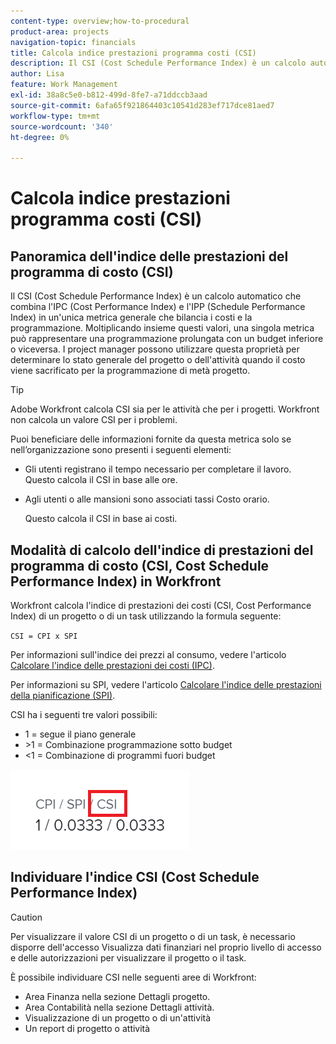 ```yaml
---
content-type: overview;how-to-procedural
product-area: projects
navigation-topic: financials
title: Calcola indice prestazioni programma costi (CSI)
description: Il CSI (Cost Schedule Performance Index) è un calcolo automatico che combina l'IPC (Cost Performance Index) e l'IPP (Schedule Performance Index) in un'unica metrica generale che bilancia i costi e la programmazione.
author: Lisa
feature: Work Management
exl-id: 38a8c5e0-b812-499d-8fe7-a71ddccb3aad
source-git-commit: 6afa65f921864403c10541d283ef717dce81aed7
workflow-type: tm+mt
source-wordcount: '340'
ht-degree: 0%

---
```


# Calcola indice prestazioni programma costi (CSI)

<!--
<p data-mc-conditions="QuicksilverOrClassic.Draft mode">(NOTE: Linked to the product. Do not change link.) </p>
-->

## Panoramica dell&#39;indice delle prestazioni del programma di costo (CSI)

Il CSI (Cost Schedule Performance Index) è un calcolo automatico che combina l&#39;IPC (Cost Performance Index) e l&#39;IPP (Schedule Performance Index) in un&#39;unica metrica generale che bilancia i costi e la programmazione. Moltiplicando insieme questi valori, una singola metrica può rappresentare una programmazione prolungata con un budget inferiore o viceversa. I project manager possono utilizzare questa proprietà per determinare lo stato generale del progetto o dell&#39;attività quando il costo viene sacrificato per la programmazione di metà progetto.

>[!TIP]
>
>Adobe Workfront calcola CSI sia per le attività che per i progetti. Workfront non calcola un valore CSI per i problemi.

Puoi beneficiare delle informazioni fornite da questa metrica solo se nell’organizzazione sono presenti i seguenti elementi:

* Gli utenti registrano il tempo necessario per completare il lavoro.\
  Questo calcola il CSI in base alle ore.
* Agli utenti o alle mansioni sono associati tassi Costo orario. 

  Questo calcola il CSI in base ai costi.

## Modalità di calcolo dell&#39;indice di prestazioni del programma di costo (CSI, Cost Schedule Performance Index) in Workfront

Workfront calcola l&#39;indice di prestazioni dei costi (CSI, Cost Performance Index) di un progetto o di un task utilizzando la formula seguente:

`CSI = CPI x SPI`

Per informazioni sull&#39;indice dei prezzi al consumo, vedere l&#39;articolo [Calcolare l&#39;indice delle prestazioni dei costi (IPC)](../../../manage-work/projects/project-finances/calculate-cpi.md).

Per informazioni su SPI, vedere l&#39;articolo [Calcolare l&#39;indice delle prestazioni della pianificazione (SPI)](../../../manage-work/projects/project-finances/calculate-spi.md).

CSI ha i seguenti tre valori possibili:

* 1 = segue il piano generale
* \>1 = Combinazione programmazione sotto budget
* &lt;1 = Combinazione di programmi fuori budget

![](assets/csi-highlighted.png)

## Individuare l&#39;indice CSI (Cost Schedule Performance Index)

>[!CAUTION]
>
>Per visualizzare il valore CSI di un progetto o di un task, è necessario disporre dell&#39;accesso Visualizza dati finanziari nel proprio livello di accesso e delle autorizzazioni per visualizzare il progetto o il task.

È possibile individuare CSI nelle seguenti aree di Workfront:

* Area Finanza nella sezione Dettagli progetto.
* Area Contabilità nella sezione Dettagli attività.
* Visualizzazione di un progetto o di un&#39;attività
* Un report di progetto o attività
